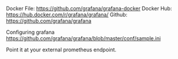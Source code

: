 Docker File: https://github.com/grafana/grafana-docker
Docker Hub: https://hub.docker.com/r/grafana/grafana/
Github: https://github.com/grafana/grafana


Configuring grafana
https://github.com/grafana/grafana/blob/master/conf/sample.ini


Point it at your external prometheus endpoint.  
